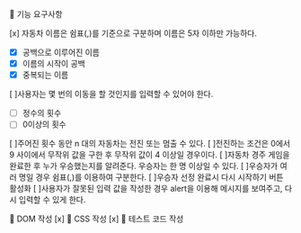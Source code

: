 🎯 기능 요구사항

[x] 자동차 이름은 쉼표(,)를 기준으로 구분하며 이름은 5자 이하만 가능하다.

- [x] 공백으로 이루어진 이름
- [x] 이름의 시작이 공백
- [x] 중복되는 이름

[ ]사용자는 몇 번의 이동을 할 것인지를 입력할 수 있어야 한다.

- [ ] 정수의 횟수
- [ ] 0이상의 횟수

[ ]주어진 횟수 동안 n 대의 자동차는 전진 또는 멈출 수 있다.
[ ]전진하는 조건은 0에서 9 사이에서 무작위 값을 구한 후 무작위 값이 4 이상일 경우이다.
[ ]자동차 경주 게임을 완료한 후 누가 우승했는지를 알려준다. 우승자는 한 명 이상일 수 있다.
[ ]우승자가 여러 명일 경우 쉼표(,)를 이용하여 구분한다.
[ ]우승자 선정 완료시 다시 시작하기 버튼 활성화
[ ]사용자가 잘못된 입력 값을 작성한 경우 alert을 이용해 메시지를 보여주고, 다시 입력할 수 있게 한다.

🎯 DOM 작성 [x]
🎯 CSS 작성 [x]
🎯 테스트 코드 작성
